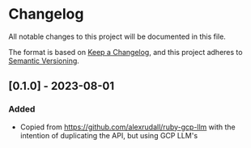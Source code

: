 # Changelog

All notable changes to this project will be documented in this file.

The format is based on [Keep a Changelog](https://keepachangelog.com/en/1.0.0/),
and this project adheres to [Semantic Versioning](https://semver.org/spec/v2.0.0.html).

## [0.1.0] - 2023-08-01

### Added

- Copied from https://github.com/alexrudall/ruby-gcp-llm with the intention of duplicating the API, but using GCP LLM's


